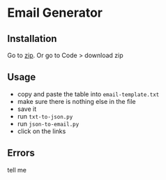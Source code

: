 # Email Generator

## Installation
Go to [zip](https://github.com/roboblazers7617/2024Robot/archive/refs/heads/main.zip). Or go to Code > download zip

## Usage
- copy and paste the table into `email-template.txt`
- make sure there is nothing else in the file
- save it
- run `txt-to-json.py`
- run `json-to-email.py`
- click on the links

## Errors
tell me